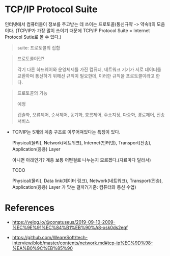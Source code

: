 # TCP/IP Protocol Suite

인터넷에서 컴퓨터들이 정보를 주고받는 데 쓰이는 프로토콜(통신규약 -> 약속!)의 모음이다. (TCP/IP가 가장 많이 쓰이기 때문에 TCP/IP Protocol Suite = Internet Protocol Sutie로 볼 수 있다.)

> suite: 프로토콜의 집합

> 프로토콜이란?
>
> 각기 다른 하드웨어와 운영체제를 가진 컴퓨터, 네트워크 기기가 서로 데이터를 교환하며 통신하기 위해선 규칙이 필요한데, 이러한 규칙을 프로토콜이라고 한다.

> 프로토콜의 기능
>
> 예정
>
> 캡슐화, 오류제어, 순서제어, 동기화, 흐름제어, 주소지정, 다중화, 경로제어, 전송 서비스

- TCP/IP는 5개의 계층 구조로 이루어져있다는 특징이 있다.

  Physical(물리), Network(네트워크), Internet(인터넷), Transport(전송), Application(응용) Layer

  아니면 아래인가? 계층 보통 어떤걸로 나누는지 모르겠다.(자료마다 달라서)

  TODO

  Physical(물리), Data link(데이터 링크), Network(네트워크), Transport(전송), Application(응용) Layer 가 맞는 걸까?(기준: 컴퓨터와 통신 수업)

# References

- https://velog.io/@conatuseus/2019-09-10-2009-%EC%9E%91%EC%84%B1%EB%90%A8-xsk0ds2eqf

- https://github.com/WeareSoft/tech-interview/blob/master/contents/network.md#tcp-ip%EC%9D%98-%EA%B0%9C%EB%85%90
